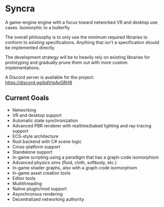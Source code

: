 # Syncra

A game-engine engine with a focus toward networked VR and desktop use cases. Isomorphic to a butterfly.

The overall philosophy is to only use the minimum required libraries to conform to existing specifications. Anything that isn't a specification should be implemented directly.

The development strategy will be to heavily rely on existing libraries for prototyping and gradually prune them out with more custom implementations.

A Discord server is available for the project: https://discord.gg/bdVmAyGRH9

## Current Goals

- Networking
- VR and desktop support
- Automatic state synchronization
- Advanced PBR renderer with realtime/baked lighting and ray-tracing support
- ECS-style architecture
- Rust backend with C# scene logic
- Cross-platform support
- Standalone support
- In-game scripting using a paradigm that has a graph-code isomorphism
- Advanced physics sims (fluid, cloth, softbody, etc.)
- In-game shader graphs, also with a graph-code isomorphism
- In-game asset creation tools
- Editor tools
- Multithreading
- Native plugin/mod support
- Asynchronous rendering
- Decentralized networking authority
